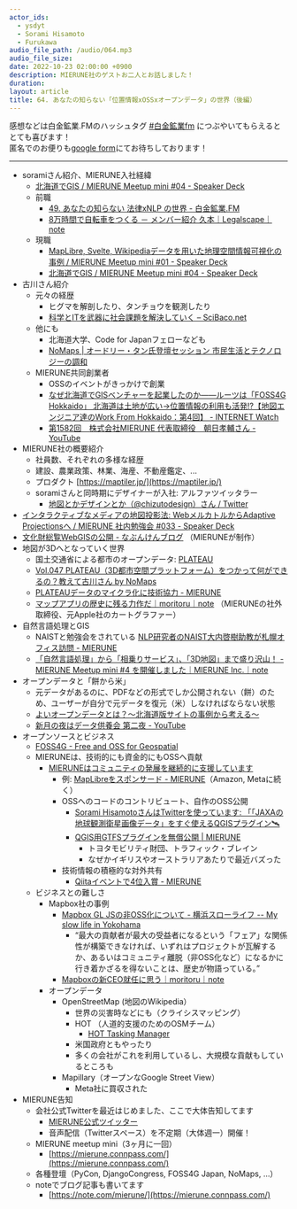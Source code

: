 ```yaml
---
actor_ids:
  - ysdyt
  - Sorami Hisamoto
  - Furukawa
audio_file_path: /audio/064.mp3
audio_file_size: 
date: 2022-10-23 02:00:00 +0900
description: MIERUNE社のゲストお二人とお話しました！
duration: 
layout: article
title: 64. あなたの知らない「位置情報xOSSxオープンデータ」の世界（後編）
---
```


感想などは白金鉱業.FMのハッシュタグ [#白金鉱業fm](https://twitter.com/search?q=%23%E7%99%BD%E9%87%91%E9%89%B1%E6%A5%ADfm&src=typed_query) につぶやいてもらえるととても喜びます！  
匿名でのお便りも[google form](https://forms.gle/pRVNhjrhk8F88T228)にてお待ちしております！  

---
* soramiさん紹介、MIERUNE入社経緯
    * [北海道でGIS / MIERUNE Meetup mini #04 - Speaker Deck](https://speakerdeck.com/sorami/mierune-meetup-mini-number-04)
    * 前職
        * [49. あなたの知らない 法律xNLP の世界 - 白金鉱業.FM](https://shirokane-kougyou.github.io/episode/49)
        * [8万時間で自転車をつくる － メンバー紹介 久本｜Legalscape｜note](https://note.com/legalscape/n/nf9f4c249f24e)
    * 現職
        * [MapLibre, Svelte, Wikipediaデータを用いた地理空間情報可視化の事例 / MIERUNE Meetup mini #01 - Speaker Deck](https://speakerdeck.com/sorami/mierune-meetup-mini-number-01)
        * [北海道でGIS / MIERUNE Meetup mini #04 - Speaker Deck](https://speakerdeck.com/sorami/mierune-meetup-mini-number-04)
* 古川さん紹介
    * 元々の経歴
        * ヒグマを解剖したり、タンチョウを観測したり
        * [科学とITを武器に社会課題を解決していく – SciBaco.net](https://scibaco.net/person/2276)
    * 他にも
        * 北海道大学、Code for Japanフェローなども
        * [NoMaps | オードリー・タン氏登壇セッション 市民生活とテクノロジーの調和](https://no-maps.jp/2020/topics/152)
    * MIERUNE共同創業者
        * OSSのイベントがきっかけで創業
        * [なぜ北海道でGISベンチャーを起業したのか――ルーツは「FOSS4G Hokkaido」 北海道は土地が広い→位置情報の利用も活発!?【地図エンジニア達のWork From Hokkaido：第4回】 - INTERNET Watch](https://internet.watch.impress.co.jp/docs/special/wf_hokkaido/1282185.html)
        * [第1582回　株式会社MIERUNE 代表取締役　朝日孝輔さん - YouTube](https://www.youtube.com/watch?v=3E6CskVrH60)
* MIERUNE社の概要紹介
    * 社員数、それぞれの多様な経歴
    * 建設、農業政策、林業、海産、不動産鑑定、...
    * プロダクト [https://maptiler.jp/](https://maptiler.jp/)
    * soramiさんと同時期にデザイナーが入社: アルファツイッタラー
        * [地図とかデザインとか（@chizutodesign）さん / Twitter](https://twitter.com/chizutodesign)
* [インタラクティブなメディアの地図投影法: WebメルカトルからAdaptive Projectionsへ / MIERUNE 社内勉強会 #033 - Speaker Deck](https://speakerdeck.com/sorami/mierune-she-nei-mian-qiang-hui-number-033)
* [文化財総覧WebGISの公開 - なぶんけんブログ](https://www.nabunken.go.jp/nabunkenblog/2021/07/20210720.html) （MIERUNEが制作）
* 地図が3Dへとなっていく世界
    * 国土交通省による都市のオープンデータ: [PLATEAU](https://www.mlit.go.jp/plateau/)
    * [Vol.047 PLATEAU（3D都市空間プラットフォーム）をつかって何ができるの？教えて古川さん by NoMaps](https://soundcloud.com/user-786259997/vol047-plateau3d)
    * [PLATEAUデータのマイクラ化に技術協力 - MIERUNE](https://www.mierune.co.jp/news/posts/uzeapn5su5lr?lang=ja)
    * [マップアプリの歴史に残る力作だ｜moritoru｜note](https://note.com/moritoru/n/nabe9f7f20068) （MIERUNEの社外取締役、元Apple社のカートグラファー）
* 自然言語処理とGIS
    * NAISTと勉強会をされている [NLP研究者のNAIST大内啓樹助教が札幌オフィス訪問 - MIERUNE](https://www.mierune.co.jp/news/posts/y-ym8d1e3i6?lang=ja)
    * [「自然言語処理」から「相乗りサービス」、「3D地図」まで盛り沢山！ - MIERUNE Meetup mini #4 を開催しました｜MIERUNE Inc.｜note](https://note.com/mierune/n/nd43c6e3fe07d?from=notice)
* オープンデータと「餅から米」
    * 元データがあるのに、PDFなどの形式でしか公開されない（餅）のため、ユーザーが自分で元データを復元（米）しなければならない状態
    * [よいオープンデータとは？〜北海道版サイトの事例から考える〜](https://www.slideshare.net/KanahiroIguchi/ss-238700346)
    * [新月の夜はデータ供養会 第二夜 - YouTube](https://www.youtube.com/watch?v=PKCt0Swk6Hc)
* オープンソースとビジネス
    * [FOSS4G - Free and OSS for Geospatial](https://foss4g.hokkaido.jp/)
    * MIERUNEは、技術的にも資金的にもOSSへ貢献
        * [MIERUNEはコミュニティの発展を継続的に支援しています](https://www.mierune.co.jp/aboutus?lang=ja#community)
            * 例: [MapLibreをスポンサード - MIERUNE](https://www.mierune.co.jp/news/posts/w41wxieezj8x?lang=ja)（Amazon, Metaに続く）
            * OSSへのコードのコントリビュート、自作のOSS公開
                * [Sorami HisamotoさんはTwitterを使っています: 「「JAXAの地球観測衛星画像データ」をすぐ使えるQGISプラグイン🛰](https://twitter.com/sorami/status/1539803559730237441)
                * [QGIS用GTFSプラグインを無償公開 | MIERUNE](https://www.mierune.co.jp/news/posts/1183?lang=ja)
                    * トヨタモビリティ財団、トラフィック・ブレイン
                    * なぜかイギリスやオーストラリアあたりで最近バズった
            * 技術情報の積極的な対外共有
                * [Qiitaイベントで4位入賞 - MIERUNE](https://www.mierune.co.jp/news/posts/zot1m7_j00p5?lang=ja)
    * ビジネスとの難しさ
        * Mapbox社の事例
            * [Mapbox GL JSの非OSS化について - 横浜スローライフ -- My slow life in Yokohama](https://blog.goo.ne.jp/jg2tkh/e/cc31aabd8c999028ac1edb3537a12710)
                * “最大の貢献者が最大の受益者になるという「フェア」な関係性が構築できなければ、いずれはプロジェクトが瓦解するか、あるいはコミュニティ離脱（非OSS化など）になるかに行き着かざるを得ないことは、歴史が物語っている。”
            * [Mapboxの新CEO就任に思う｜moritoru｜note](https://note.com/moritoru/n/nbb519b50a40a)
        * オープンデータ
            * OpenStreetMap (地図のWikipedia）
                * 世界の災害時などにも（クライシスマッピング）
                * HOT （人道的支援のためのOSMチーム）
                    * [HOT Tasking Manager](https://tasks.hotosm.org/)
                * 米国政府ともやったり
                * 多くの会社がこれを利用しているし、大規模な貢献もしているところも
            * Mapillary（オープンなGoogle Street View）
                * Meta社に買収された
* MIERUNE告知
    * 会社公式Twitterを最近はじめました、ここで大体告知してます
      * [MIERUNE公式ツイッター](https://twitter.com/MIERUNE_inc)
      * 音声配信（Twitterスペース）を不定期（大体週一）開催！
    * MIERUNE meetup mini（3ヶ月に一回）
      * [https://mierune.connpass.com/](https://mierune.connpass.com/)
    * 各種登壇（PyCon, DjangoCongress, FOSS4G Japan, NoMaps, …）
    * noteでブログ記事も書いてます
      * [https://note.com/mierune/](https://mierune.connpass.com/)
